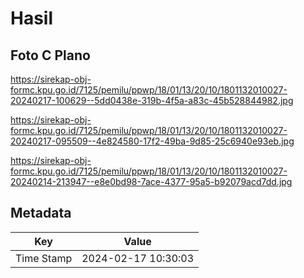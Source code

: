 # Hasil

## Foto C Plano

https://sirekap-obj-formc.kpu.go.id/7125/pemilu/ppwp/18/01/13/20/10/1801132010027-20240217-100629--5dd0438e-319b-4f5a-a83c-45b528844982.jpg

https://sirekap-obj-formc.kpu.go.id/7125/pemilu/ppwp/18/01/13/20/10/1801132010027-20240217-095509--4e824580-17f2-49ba-9d85-25c6940e93eb.jpg

https://sirekap-obj-formc.kpu.go.id/7125/pemilu/ppwp/18/01/13/20/10/1801132010027-20240214-213947--e8e0bd98-7ace-4377-95a5-b92079acd7dd.jpg


## Metadata

| Key        | Value               |
| ---------- | ------------------- |
| Time Stamp | 2024-02-17 10:30:03 |



